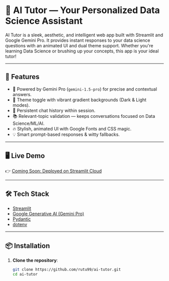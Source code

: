 # 🤖 AI Tutor — Your Personalized Data Science Assistant

AI Tutor is a sleek, aesthetic, and intelligent web app built with Streamlit and Google Gemini Pro. It provides instant responses to your data science questions with an animated UI and dual theme support. Whether you're learning Data Science or brushing up your concepts, this app is your ideal tutor!

---

## 🚀 Features

- 🧠 Powered by Gemini Pro (`gemini-1.5-pro`) for precise and contextual answers.
- 🎨 Theme toggle with vibrant gradient backgrounds (Dark & Light modes).
- 💬 Persistent chat history within session.
- 📚 Relevant-topic validation — keeps conversations focused on Data Science/ML/AI.
- 🔥 Stylish, animated UI with Google Fonts and CSS magic.
- 💡 Smart prompt-based responses & witty fallbacks.

---

## 🖥️ Live Demo

👉 [Coming Soon: Deployed on Streamlit Cloud](https://share.streamlit.io/)

---

## 🛠️ Tech Stack

- [Streamlit](https://streamlit.io/)
- [Google Generative AI (Gemini Pro)](https://ai.google.dev/)
- [Pydantic](https://docs.pydantic.dev/)
- [dotenv](https://pypi.org/project/python-dotenv/)

---

## 📦 Installation

1. **Clone the repository**:
   ```bash
   git clone https://github.com/rutu99/ai-tutor.git
   cd ai-tutor
